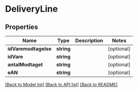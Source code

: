 # DeliveryLine

## Properties
Name | Type | Description | Notes
------------ | ------------- | ------------- | -------------
**idVaremodtagelse** | **string** |  | [optional] 
**idVare** | **string** |  | [optional] 
**antalModtaget** | **string** |  | [optional] 
**eAN** | **string** |  | [optional] 

[[Back to Model list]](../README.md#documentation-for-models) [[Back to API list]](../README.md#documentation-for-api-endpoints) [[Back to README]](../README.md)



